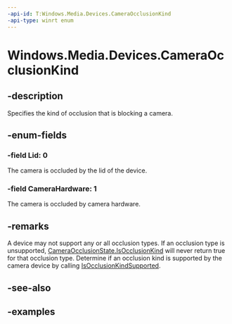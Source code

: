 ```yaml
---
-api-id: T:Windows.Media.Devices.CameraOcclusionKind
-api-type: winrt enum
---
```


# Windows.Media.Devices.CameraOcclusionKind

<!--
public enum CameraOcclusionKind
-->


## -description

Specifies the kind of occlusion that is blocking a camera.

## -enum-fields

### -field Lid: 0

The camera is occluded by the lid of the device.

### -field CameraHardware: 1

The camera is occluded by camera hardware.

## -remarks

A device may not support any or all occlusion types. If an occlusion type is unsupported, [CameraOcclusionState.IsOcclusionKind](cameraocclusionstate_isocclusionkind_495098314.md) will never return true for that occlusion type. Determine if an occlusion kind is supported by the camera device by calling [IsOcclusionKindSupported](cameraocclusioninfo_isocclusionkindsupported_1486521484.md).

## -see-also

## -examples


